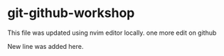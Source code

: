 # git-github-workshop

This file was updated using nvim editor locally.
one more edit on github

New line was added here.
